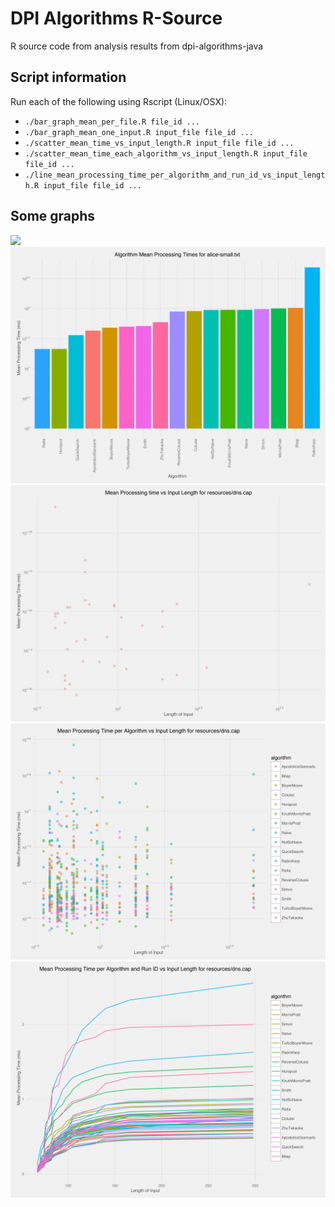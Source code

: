 # DPI Algorithms R-Source

R source code from analysis results from dpi-algorithms-java

## Script information

Run each of the following using Rscript (Linux/OSX):

 - `./bar_graph_mean_per_file.R file_id ...`
 - `./bar_graph_mean_one_input.R input_file file_id ...`
 - `./scatter_mean_time_vs_input_length.R input_file file_id ...`
 - `./scatter_mean_time_each_algorithm_vs_input_length.R input_file file_id ...`
 - `./line_mean_processing_time_per_algorithm_and_run_id_vs_input_length.R input_file file_id ...`

## Some graphs

![](https://raw.githubusercontent.com/KieranHunt/dpi-algorithms-r/master/graphs/bar_graph_mean_per_file.png)
![](https://raw.githubusercontent.com/KieranHunt/dpi-algorithms-r/master/graphs/bar_graph_mean_one_input.png)
![](https://raw.githubusercontent.com/KieranHunt/dpi-algorithms-r/master/graphs/scatter_mean_time_vs_input_length.png)
![](https://raw.githubusercontent.com/KieranHunt/dpi-algorithms-r/master/graphs/scatter_mean_time_each_algorithm_vs_input_length.png)
![](https://raw.githubusercontent.com/KieranHunt/dpi-algorithms-r/master/graphs/line_mean_processing_time_per_algorithm_and_run_id_vs_input_length.png)
